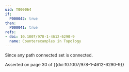 ```yaml
---
uid: T000064
if:
  P000042: true
then:
  P000041: true
refs:
- doi: 10.1007/978-1-4612-6290-9
  name: Counterexamples in Topology
---
```


Since any path connected set is connected.

Asserted on page 30 of {{doi:10.1007/978-1-4612-6290-9}}
